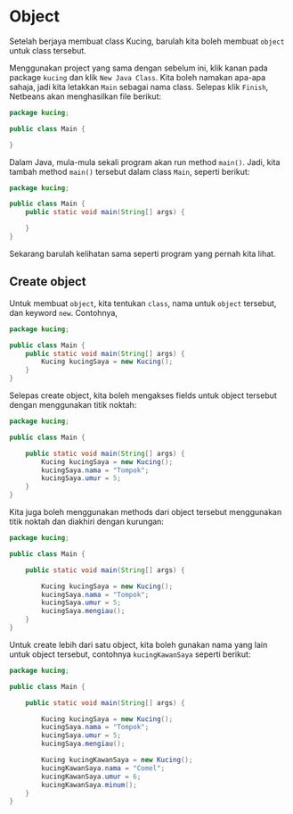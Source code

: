# Object

Setelah berjaya membuat class Kucing, barulah kita boleh membuat
`object` untuk class tersebut.

Menggunakan project yang sama dengan sebelum ini, klik kanan pada
package `kucing` dan klik `New Java Class`. Kita boleh namakan
apa-apa sahaja, jadi kita letakkan `Main` sebagai nama class. Selepas
klik `Finish`, Netbeans akan menghasilkan file berikut:

```java
package kucing;

public class Main {

}
```

Dalam Java, mula-mula sekali program akan run method `main()`. Jadi,
kita tambah method `main()` tersebut dalam class `Main`, seperti
berikut:

```java
package kucing;

public class Main {
    public static void main(String[] args) {

    }
}
```

Sekarang barulah kelihatan sama seperti program yang pernah kita lihat.

## Create object

Untuk membuat `object`, kita tentukan `class`, nama untuk
`object` tersebut, dan keyword `new`. Contohnya,

```java
package kucing;

public class Main {
    public static void main(String[] args) {
        Kucing kucingSaya = new Kucing();
    }
}
```

Selepas create object, kita boleh mengakses fields untuk object
tersebut dengan menggunakan titik noktah:

```java
package kucing;

public class Main {

    public static void main(String[] args) {
        Kucing kucingSaya = new Kucing();
        kucingSaya.nama = "Tompok";
        kucingSaya.umur = 5;
    }
}
```

Kita juga boleh menggunakan methods dari object tersebut menggunakan
titik noktah dan diakhiri dengan kurungan:

```java
package kucing;

public class Main {

    public static void main(String[] args) {

        Kucing kucingSaya = new Kucing();
        kucingSaya.nama = "Tompok";
        kucingSaya.umur = 5;
        kucingSaya.mengiau();
    }
}
```

Untuk create lebih dari satu object, kita boleh gunakan nama yang lain
untuk object tersebut, contohnya `kucingKawanSaya` seperti berikut:

```java
package kucing;

public class Main {

    public static void main(String[] args) {

        Kucing kucingSaya = new Kucing();
        kucingSaya.nama = "Tompok";
        kucingSaya.umur = 5;
        kucingSaya.mengiau();

        Kucing kucingKawanSaya = new Kucing();
        kucingKawanSaya.nama = "Comel";
        kucingKawanSaya.umur = 6;
        kucingKawanSaya.minum();
    }
}
```
